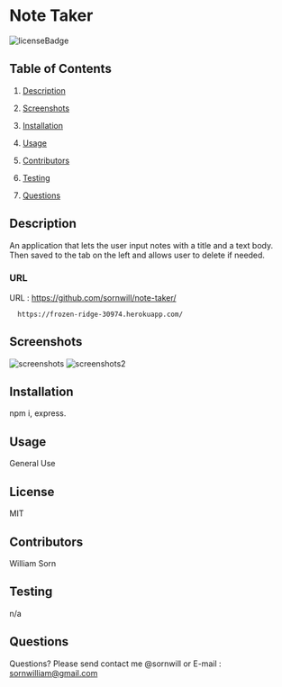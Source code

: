   
# Note Taker
![licenseBadge](https://img.shields.io/badge/license-MIT-brightgreen)
## Table of Contents 
1. [Description](#description)

2. [Screenshots](#screenshots)

3. [Installation](#installation)

4. [Usage](#usage)

5. [Contributors](#contributors)

6. [Testing](#testing)

7. [Questions](#questions)

    
## Description 
An application that lets the user input notes with a title and a text body. Then saved to the tab on the left and allows user to delete if needed.

### URL
URL : https://github.com/sornwill/note-taker/


      https://frozen-ridge-30974.herokuapp.com/

## Screenshots
![screenshots](./assets/img/screen1.jpg)
![screenshots2](./assets/img/screen2.jpg)
    
## Installation
npm i, express. 
    
## Usage
General Use 
    
## License
MIT 
    
## Contributors
William Sorn 
    
## Testing
n/a 
      
## Questions
Questions? Please send contact me @sornwill or E-mail : sornwilliam@gmail.com
      